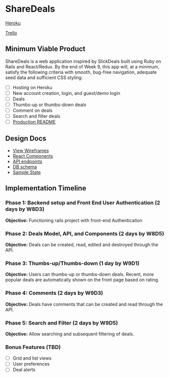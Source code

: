 # ShareDeals

[Heroku][heroku]

[Trello][trello]

[heroku]: http://www.herokuapp.com
[trello]: https://trello.com/b/UN9FM09p

## Minimum Viable Product

ShareDeals is a web application inspired by SlickDeals built using Ruby on Rails
and React/Redux.  By the end of Week 9, this app will, at a minimum, satisfy the
following criteria with smooth, bug-free navigation, adequate seed data and
sufficient CSS styling:

- [ ] Hosting on Heroku
- [ ] New account creation, login, and guest/demo login
- [ ] Deals
- [ ] Thumbs-up or thumbs-down deals
- [ ] Comment on deals
- [ ] Search and filter deals
- [ ] [Production README](docs/README.md)

## Design Docs
* [View Wireframes][wireframes]
* [React Components][components]
* [API endpoints][api-endpoints]
* [DB schema][schema]
* [Sample State][sample-state]

[wireframes]: wireframes
[components]: component-hierarchy.md
[sample-state]: sample-state.md
[api-endpoints]: api-endpoints.md
[schema]: schema.md

## Implementation Timeline

### Phase 1: Backend setup and Front End User Authentication (2 days by W8D3)

**Objective:** Functioning rails project with front-end Authentication

### Phase 2: Deals Model, API, and Components (2 days by W8D5)

**Objective:** Deals can be created, read, edited and destroyed through the API.

### Phase 3: Thumbs-up/Thumbs-down (1 day by W9D1)

**Objective:** Users can thumbs-up or thumbs-down deals. Recent, more popular
deals are automatically shown on the front page based on rating.

### Phase 4: Comments (2 days by W9D3)

**Objective:** Deals have comments that can be created and read through the API.

### Phase 5: Search and Filter (2 days by W9D5)

**Objective:** Allow searching and subsequent filtering of deals.

### Bonus Features (TBD)
- [ ] Grid and list views
- [ ] User preferences
- [ ] Deal alerts
